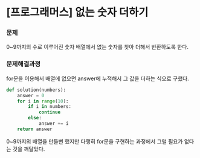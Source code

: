 # [프로그래머스] 없는 숫자 더하기

### 문제

0~9까지의 수로 이루어진 숫자 배열에서 없는 숫자를 찾아 더해서 반환하도록 한다.



### 문제해결과정

for문을 이용해서 배열에 없으면 answer에 누적해서 그 값을 더하는 식으로 구했다.

```python
def solution(numbers):
    answer = 0
    for i in range(10):
        if i in numbers:
            continue
        else:
            answer += i
    return answer
```

0~9까지의 배열을 만들뻔 했지만 다행히 for문을 구현하는 과정에서 그럴 필요가 없다는 것을 깨달았다.

